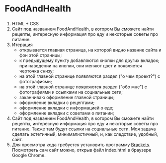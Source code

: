 # FoodAndHealth

### 

1. HTML + CSS
2. Сайт под названием FoodAndHealth, в котором Вы сможете найти рецепты, интересную информация про еду и некоторые советы про питание.
3. Итерация
    - открывается главная страница, на которой видно назвние сайта и фон этой страницы;
    - к предыдущему пункту добавляются кнопки для других вкладок; при наведении на кнопки, они меняют цвет и появляется черточка снизу;
    - на этой главной странице появляются раздел ("о чем проект?") с фотографиями;
    - на этой главной странице появляются раздел ("обо мне") с фотографиями и ссылками на социальные сети;
    - заканчиваю оформление главной страницы;
    - оформление вкладки с рецептами;
    - оформление вкладки с информацией о еде;
    - оформление вкладки с советами о питании;
4. Сайт под названием FoodAndHealth, в котором Вы сможете найти рецепты, интересную информация про еду и некоторые советы про питание. Также там будут ссылки на социальные сети. Моя задача сделать эстетичный, минималистичный, и, как следствие, удобный, сайт.
5. Для просмотра кода требуется установить программу [Brackets](http://brackets.io/). Посмотреть сам сайт можно, открыв файл index.html в браузере Google Chrome.
